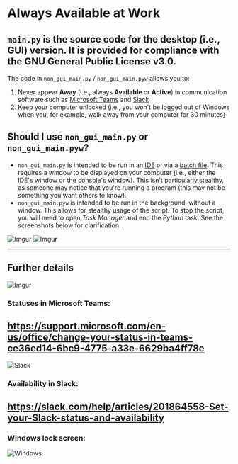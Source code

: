 # Always Available at Work
## `main.py` is the source code for the desktop (i.e., GUI) version. It is provided for compliance with the GNU General Public License v3.0.

The code in `non_gui_main.py` / `non_gui_main.pyw` allows you to:
1. Never appear **Away** (i.e., always **Available** or **Active**) in communication software such as [Microsoft Teams](https://www.microsoft.com/en-us/microsoft-teams/group-chat-software) and [Slack](https://slack.com/)
2. Keep your computer unlocked (i.e., you won't be logged out of Windows when you, for example, walk away from your computer for 30 minutes)

## Should I use `non_gui_main.py` or `non_gui_main.pyw`?

* `non_gui_main.py` is intended to be run in an [IDE](https://en.wikipedia.org/wiki/Integrated_development_environment) or via a [batch file](https://datatofish.com/batch-python-script/). This requires a window to be displayed on your computer (i.e., either the IDE's window or the console's window). This isn't particularly stealthy, as someone may notice that you're running a program (this may not be something you want others to know).
* `non_gui_main.pyw` is intended to be run in the background, without a window. This allows for stealthy usage of the script. To stop the script, you will need to open *Task Manager* and end the *Python* task. See the screenshots below for clarification.

![Imgur](https://imgur.com/BRtutja.jpg)
![Imgur](https://imgur.com/4NIeKKt.jpg)

---
## Further details
![Imgur](https://imgur.com/Take3OQ.jpg)

### Statuses in Microsoft Teams:

https://support.microsoft.com/en-us/office/change-your-status-in-teams-ce36ed14-6bc9-4775-a33e-6629ba4ff78e
---
![Slack](https://slack.zendesk.com/hc/article_attachments/360080995454/Frame_307.png)

### Availability in Slack:

https://slack.com/help/articles/201864558-Set-your-Slack-status-and-availability
---
### Windows lock screen:

![Windows](https://api.softwarekeep.com/media/nimbus/helpcenter/setup-windows-hello-lockscreen-windows10-1803.jpg)
